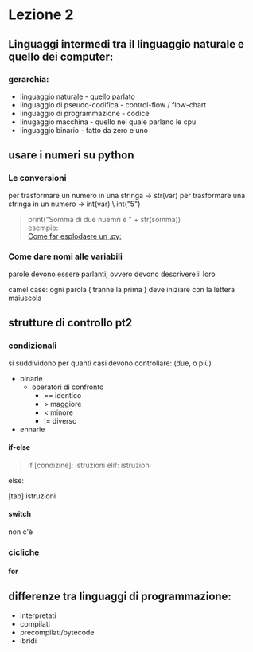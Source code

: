 # Lezione 2

## Linguaggi intermedi tra il linguaggio naturale e quello dei computer:

### gerarchia:

- linguaggio naturale - quello parlato
- linguaggio di pseudo-codifica - control-flow / flow-chart
- linguaggio di programmazione - codice
- linugaggio macchina - quello nel quale parlano le cpu
- linguaggio binario - fatto da zero e uno

## usare i numeri su python

### Le conversioni

per trasformare un numero in una stringa -> str(var)
per trasformare una stringa in un numero -> int(var) \ int("5")

> print("Somma di due nuemri è " + str(somma))
> <br>esempio:  
> [Come far esplodaere un .py:](/rogo/lezione1-23_04_2025/introduzioneAPython.py)

### Come dare nomi alle variabili

parole devono essere parlanti, ovvero devono descrivere il loro

camel case: ogni parola ( tranne la prima ) deve iniziare con la lettera maiuscola

## strutture di controllo pt2

### condizionali

si suddividono per quanti casi devono controllare: (due, o più)

- binarie
  - operatori di confronto
    - == identico
    - \> maggiore
    - < minore
    - != diverso
- ennarie

#### if-else

> if [condizine]:
> istruzioni
> elif:
> istruzioni

else:

\[tab] istruzioni

#### switch

non c'è

### cicliche

#### for

## differenze tra linguaggi di programmazione:

- interpretati
- compilati
- precompilati/bytecode
- ibridi
